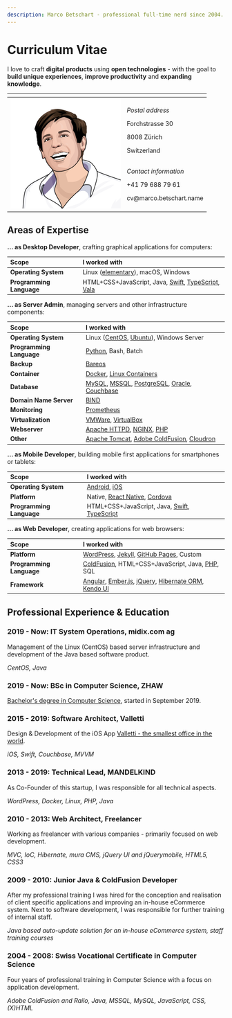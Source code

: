 ```yaml
---
description: Marco Betschart - professional full-time nerd since 2004.
---
```


# Curriculum Vitae

I love to craft **digital products** using **open technologies** - with the goal to **build unique experiences**, **improve productivity** and **expanding knowledge**.

<table>
  <thead>
    <tr>
      <th style="text-align:left"></th>
      <th style="text-align:left"></th>
    </tr>
  </thead>
  <tbody>
    <tr>
      <td style="text-align:left">
        <img src=".gitbook/assets/marco-betschart.png" alt="Portrait of Marco Betschart"
        />
      </td>
      <td style="text-align:left">
        <p><em>Postal address</em>
        </p>
        <p>Forchstrasse 30</p>
        <p>8008 Z&#xFC;rich</p>
        <p>Switzerland</p>
        <p>
          <br /><em>Contact information</em>
        </p>
        <p>+41 79 688 79 61</p>
        <p>cv@marco.betschart.name</p>
      </td>
    </tr>
  </tbody>
</table>

## Areas of Expertise

**… as Desktop Developer**, crafting graphical applications for computers:

| Scope | I worked with |
| :--- | :--- |
| **Operating System** | Linux \([elementary](https://elementary.io/)\), macOS, Windows |
| **Programming Language** | HTML+CSS+JavaScript, Java, [Swift](https://www.apple.com/swift/), [TypeScript](https://www.typescriptlang.org/), [Vala](https://wiki.gnome.org/Projects/Vala) |

**… as Server Admin**, managing servers and other infrastructure components:

| Scope | I worked with |
| :--- | :--- |
| **Operating System** | Linux \([CentOS](https://www.centos.org/), [Ubuntu](https://ubuntu.com/)\), Windows Server |
| **Programming Language** | [Python](https://www.python.org/), Bash, Batch |
| **Backup** | [Bareos](https://www.bareos.org) |
| **Container** | [Docker](https://www.docker.com/), [Linux Containers](https://linuxcontainers.org/) |
| **Database** | [MySQL](https://www.mysql.com/), [MSSQL](https://www.microsoft.com/sql-server/), [PostgreSQL](https://www.postgresql.org/), [Oracle](https://www.oracle.com/database/technologies/), [Couchbase](https://www.couchbase.com/) |
| **Domain Name Server** | [BIND](https://www.isc.org/bind/) |
| **Monitoring** | [Prometheus](https://prometheus.io/) |
| **Virtualization** | [VMWare](https://www.vmware.com/), [VirtualBox](https://www.virtualbox.org/) |
| **Webserver** | [Apache HTTPD](http://httpd.apache.org/), [NGINX](https://nginx.org), [PHP](https://www.php.net/) |
| **Other** | [Apache Tomcat](http://tomcat.apache.org/), [Adobe ColdFusion](https://coldfusion.adobe.com/), [Cloudron](https://www.cloudron.io/) |

**… as Mobile Developer**, building mobile first applications for smartphones or tablets:

| Scope | I worked with |
| :--- | :--- |
| **Operating System** | [Android](https://www.android.com/), [iOS](https://www.apple.com/ios) |
| **Platform** | Native, [React Native](https://reactnative.dev/), [Cordova](https://cordova.apache.org/) |
| **Programming Language** | HTML+CSS+JavaScript, Java, [Swift](https://www.apple.com/swift/), [TypeScript](https://www.typescriptlang.org/) |

**… as Web Developer**, creating applications for web browsers:

| Scope | I worked with |
| :--- | :--- |
| **Platform** | [WordPress](https://wordpress.org/), [Jekyll](https://jekyllrb.com/), [GitHub Pages](https://pages.github.com/), Custom |
| **Programming Language** | [ColdFusion](https://coldfusion.adobe.com/), HTML+CSS+JavaScript, Java, [PHP](https://www.php.net/), SQL |
| **Framework** | [Angular](https://angular.io/), [Ember.js](https://emberjs.com/), [jQuery](https://jquery.com/), [Hibernate ORM](https://hibernate.org/orm/), [Kendo UI](https://www.telerik.com/kendo-ui) |

## Professional Experience & Education

### 2019 - Now: IT System Operations, midix.com ag

Management of the Linux \(CentOS\) based server infrastructure and development of the Java based software product.

_CentOS, Java_

### 2019 - Now: BSc in Computer Science, ZHAW

[Bachelor's degree in Computer Science](projects/bachelors-degree-in-computer-science.md), started in September 2019.

### 2015 - 2019: Software Architect, Valletti

Design & Development of the iOS App [Valletti - the smallest office in the world](https://valletti.ch/).

_iOS, Swift, Couchbase, MVVM_

### 2013 - 2019: Technical Lead, MANDELKIND

As Co-Founder of this startup, I was responsible for all technical aspects.

_WordPress, Docker, Linux, PHP, Java_

### 2010 - 2013: Web Architect, Freelancer

Working as freelancer with various companies - primarily focused on web development.

_MVC, IoC, Hibernate, mura CMS, jQuery UI and jQuerymobile, HTML5, CSS3_

### 2009 - 2010: Junior Java & ColdFusion Developer

After my professional training I was hired for the conception and realisation of client specific applications and improving an in-house eCommerce system.
Next to software development, I was responsible for further training of internal staff.

_Java based auto-update solution for an in-house eCommerce system, staff training courses_

### 2004 - 2008: Swiss Vocational Certificate in Computer Science

Four years of professional training in Computer Science with a focus on application development.

_Adobe ColdFusion and Railo, Java, MSSQL, MySQL, JavaScript, CSS, \(X\)HTML_